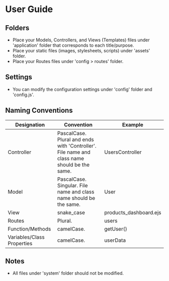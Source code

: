 # User Guide

## Folders
- Place your Models, Controllers, and Views (Templates) files under 'application' folder that corresponds to each title/purpose.
- Place your static files (images, stylesheets, scripts) under 'assets' folder.
- Place your Routes files under 'config > routes' folder.

## Settings
- You can modify the configuration settings under 'config' folder and 'config.js'.

## Naming Conventions
| Designation | Convention | Example|
| ------ | ------ | ------ |
| Controller | PascalCase. Plural and ends with 'Controller'. File name and class name should be the same. | UsersController |
| Model | PascalCase. Singular. File name and class name should be the same. | User |
| View | snake_case | products_dashboard.ejs |
| Routes | Plural. | users |
| Function/Methods | camelCase. | getUser() |
| Variables/Class Properties | camelCase. | userData |

## Notes
- All files under 'system' folder should not be modified.